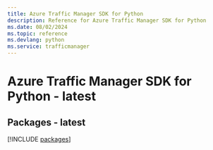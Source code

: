 ```yaml
---
title: Azure Traffic Manager SDK for Python
description: Reference for Azure Traffic Manager SDK for Python
ms.date: 08/02/2024
ms.topic: reference
ms.devlang: python
ms.service: trafficmanager
---
```

# Azure Traffic Manager SDK for Python - latest
## Packages - latest
[!INCLUDE [packages](traffic-manager-index.md)]